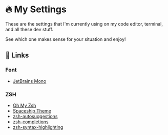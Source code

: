 # 🔥 My Settings
These are the settings that I'm currently using on my code editor, terminal, and all these dev stuff.

See which one makes sense for your situation and enjoy!

## 🔗 Links
### Font
- [JetBrains Mono](https://www.jetbrains.com/lp/mono/)
### ZSH
- [Oh My Zsh](https://ohmyz.sh/)
- [Spaceship Theme](https://github.com/spaceship-prompt/spaceship-prompt)
- [zsh-autosuggestions](https://github.com/zsh-users/zsh-autosuggestions)
- [zsh-completions](https://github.com/zsh-users/zsh-completions)
- [zsh-syntax-highlighting](https://github.com/zsh-users/zsh-syntax-highlighting)